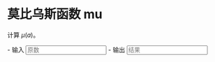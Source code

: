 # 莫比乌斯函数 mu

计算 $\mu(a)$。

<div class="grid cards" id="calc" markdown>
- 输入
    <input class="md-input md-input--stretch" id="input-a" type="number" placeholder="原数">
- 输出
    <input class="md-input md-input--stretch" id="output" placeholder="结果" readonly>
</div>

<script>
window.onload = function() {
    register_calc($("#calc"), function(params) {
        a = BigInt(params.a.val());
        if(a < 0) return "参数错误";
        if(a > 1e15) return "超出计算范围";
        return String(mu(a));
    }, {a: $("#input-a")}, $("#output"));
}
</script>
